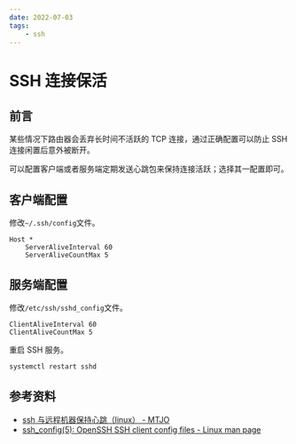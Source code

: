 ```yaml
---
date: 2022-07-03
tags:
    - ssh
---
```


# SSH 连接保活

## 前言

某些情况下路由器会丢弃长时间不活跃的 TCP 连接，通过正确配置可以防止 SSH 连接闲置后意外被断开。

可以配置客户端或者服务端定期发送心跳包来保持连接活跃；选择其一配置即可。

<!-- more -->

## 客户端配置

修改`~/.ssh/config`文件。

```
Host *
	ServerAliveInterval 60
	ServerAliveCountMax 5
```

## 服务端配置

修改`/etc/ssh/sshd_config`文件。

```
ClientAliveInterval 60
ClientAliveCountMax 5
```

重启 SSH 服务。

```bash
systemctl restart sshd
```

## 参考资料

- [ssh 与远程机器保持心跳（linux） - MTJO](https://mtjo.net/blog/article/30.html)
- [ssh\_config(5): OpenSSH SSH client config files - Linux man page](https://linux.die.net/man/5/ssh_config)
